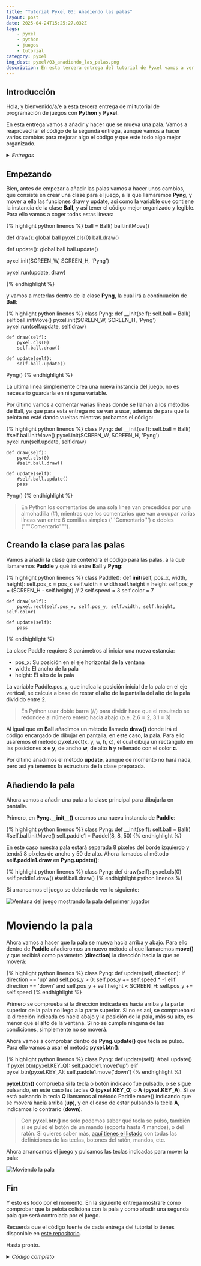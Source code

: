 ```yaml
---
title: "Tutorial Pyxel 03: Añadiendo las palas"
layout: post
date: 2025-04-24T15:25:27.032Z
tags:
    - pyxel
    - python
    - juegos
    - tutorial
category: pyxel
img_dest: pyxel/03_anadiendo_las_palas.png
description: En esta tercera entrega del tutorial de Pyxel vamos a ver como añadir y mover las palas
---
```

## Introducción

Hola, y bienvenido/a/e a esta tercera entrega de mi tutorial de programación de juegos con **Python** y **Pyxel**.

En esta entrega vamos a añadir y hacer que se mueva una pala. Vamos a reaprovechar el código de la segunda entrega, aunque vamos a hacer varios cambios para mejorar algo el código y que este todo algo mejor organizado.

<details>
    <summary><em>Entregas</em></summary>
    <ul>
        <li>
            <a href="{% link _posts/2025-03-04-tutorial-pyxel-01-introduccion.md %}">01 - Introducción</a>
        </li>
        <li>
            <a href="{% link _posts/2025-04-15-tutorial-pyxel-02-la-pelota.md %}">02 - Moviendo la pelota</a>
        </li>
        <li>
            03 - Añadiendo las palas
        </li>
        <li>
            <a href="{% link _posts/2025-05-20-tutorial-pyxel-04-añadiendo-rival-y-colisiones.md %}">04 - Añadiendo rival y colisiones</a>
        </li>
        <li>
            <a href="{% link _posts/2025-06-10-tutorial-pyxel-05-puntuaciones-reseteo.md %}">05 - Puntuación y reseteo</a>
        </li>
        <li>
            <a href="{% link _posts/2025-07-15-tutorial-pyxel-06-retoques-finales.md %}">06 - Retoques finales (1ª parte)</a>
        </li>
        <li>
            <a href="{% link _posts/2025-09-18-tutorial-pyxel-07-retoques-finales-2.md %}">07 - Retoques finales (2ª parte)</a>
        </li>
    </ul>
</details>

## Empezando

Bien, antes de empezar a añadir las palas vamos a hacer unos cambios, que consiste en crear una clase para el juego, a la que llamaremos **Pyng**, y mover a ella las funciones draw y update, así como la variable que contiene la instancia de la clase **Ball**, y así tener el código mejor organizado y legible. Para ello vamos a coger todas estas líneas:

{% highlight python linenos %}
ball = Ball()
ball.initMove()

def draw():
    global ball
    pyxel.cls(0)
    ball.draw()

def update():
    global ball
    ball.update()

pyxel.init(SCREEN_W, SCREEN_H, 'Pyng')

pyxel.run(update, draw)

{% endhighlight %}

y vamos a meterlas dentro de la clase **Pyng**, la cual irá a continuación de **Ball**:

{% highlight python linenos %}
class Pyng:
    def __init(self):
        self.ball = Ball()
        self.ball.initMove()
        pyxel.init(SCREEN_W, SCREEN_H, 'Pyng')
        pyxel.run(self.update, self.draw)

    def draw(self):
        pyxel.cls(0)
        self.ball.draw()

    def update(self):
        self.ball.update()

Pyng()
{% endhighlight %}

La ultima linea simplemente crea una nueva instancia del juego, no es necesario guardarla en ninguna variable.

Por último vamos a comentar varias líneas donde se llaman a los métodos de Ball, ya que para esta entrega no se van a usar, además de para que la pelota no esté dando vueltas mientras probamos el código:

{% highlight python linenos %}
class Pyng:
    def __init(self):
        self.ball = Ball()
        #self.ball.initMove()
        pyxel.init(SCREEN_W, SCREEN_H, 'Pyng')
        pyxel.run(self.update, self.draw)

    def draw(self):
        pyxel.cls(0)
        #self.ball.draw()

    def update(self):
        #self.ball.update()
        pass

Pyng()
{% endhighlight %}

> En Python los comentarios de una sola línea van precedidos por una almohadilla (#), mientras que los comentarios que van a ocupar varias líneas van entre 6 comillas simples ('''Comentario''') o dobles ("""Comentario""").

## Creando la clase para las palas

Vamos a añadir la clase que contendrá el código para las palas, a la que llamaremos **Paddle** y qué irá entre **Ball** y **Pyng**:

{% highlight python linenos %}
class Paddle():
    def __init__(self, pos_x, width, height):
        self.pos_x = pos_x
        self.width = width
        self.height = height
        self.pos_y = (SCREEN_H - self.height) // 2
        self.speed = 3
        self.color = 7

    def draw(self):
        pyxel.rect(self.pos_x, self.pos_y, self.width, self.height, self.color)

    def update(self):
        pass
{% endhighlight %}

La clase Paddle requiere 3 parámetros al iniciar una nueva estancia:
* pos_x: Su posición en el eje horizontal de la ventana
* width: El ancho de la pala
* height: El alto de la pala

La variable Paddle.pos_y, que indica la posición inicial de la pala en el eje vertical, se calcula a base de restar el alto de la pantalla del alto de la pala dividido entre 2.

> En Python usar doble barra (//) para dividir hace que el resultado se redondee al número entero hacia abajo (p.e. 2.6 = 2, 3.1 = 3)

Al igual que en **Ball** añadimos un método llamado **draw()** donde irá el código encargado de dibujar en pantalla, en este caso, la pala. Para ello usaremos el método pyxel.rect(x, y, w, h, c), el cual dibuja un rectángulo en las posiciones **x** e **y**, de ancho **w**, de alto **h** y rellenado con el color **c**.

Por último añadimos el método **update**, aunque de momento no hará nada, pero así ya tenemos la estructura de la clase preparada.

## Añadiendo la pala

Ahora vamos a añadir una pala a la clase principal para dibujarla en pantalla.

Primero, en **Pyng.\_\_init\_\_()** creamos una nueva instancia de **Paddle**:

{% highlight python linenos %}
class Pyng:
    def __init(self):
        self.ball = Ball()
        #self.ball.initMove()
        self.paddle1 = Paddel(8, 8, 50)
{% endhighlight %}

En este caso nuestra pala estará separada 8 píxeles del borde izquierdo y tendrá 8 píxeles de ancho y 50 de alto. Ahora llamados al método **self.paddle1.draw** en **Pyng.update()**:

{% highlight python linenos %}
class Pyng:
    def draw(self):
        pyxel.cls(0)
        self.paddle1.draw()
        #self.ball.draw()
{% endhighlight python linenos %}

Si arrancamos el juego se debería de ver lo siguiente:

![Ventana del juego mostrando la pala del primer jugador](/img/tuto_pyxel/03_01_pala.png)

# Moviendo la pala

Ahora vamos a hacer que la pala se mueva hacia arriba y abajo. Para ello dentro de **Paddle** añadieromos un nuevo método al que llamaremos **move()** y que recibirá como parámetro (**direction**) la dirección hacia la que se moverá:

{% highlight python linenos %}
class Pyng:
    def update(self, direction):
        if direction == 'up' and self.pos_y > 0:
            self.pos_y += self.speed * -1
        elif direction == 'down' and self.pos_y + self.height < SCREEN_H:
            self.pos_y += self.speed
{% endhighlight %}

Primero se comprueba si la dirección indicada es hacia arriba y la parte superior de la pala no llego a la parte superior. Si no es así, se comprueba si la dirección indicada es hacia abajo y la posición de la pala, más su alto, es menor que el alto de la ventana. Si no se cumple ninguna de las condiciones, simplemente no se moverá.

Ahora vamos a comprobar dentro de **Pyng.update()** que tecla se pulsó. Para ello vamos a usar el método **pyxel.btn()**:

{% highlight python linenos %}
class Pyng:
    def update(self):
        #ball.update()
        if pyxel.btn(pyxel.KEY_Q):
            self.paddle1.move('up')
        elif pyxel.btn(pyxel.KEY_A):
            self.paddle1.move('down')
{% endhighlight %}

**pyxel.btn()** comprueba si la tecla o botón indicado fue pulsado, o se sigue pulsando, en este caso las teclas **Q** (**pyxel.KEY_Q**) o **A** (**pyxel.KEY_A**). Si se está pulsando la tecla **Q** llamamos al método Paddle.move() indicando que se moverá hacia arriba (**up**), y en el caso de estar pulsando la tecla **A**, indicamos lo contrario (**down**).

> Con **pyxel.btn()** no solo podemos saber qué tecla se pulsó, también si se pulsó el botón de un mando (soporta hasta 4 mandos), o del ratón. Si quieres saber más, [aquí tienes el listado](https://github.com/kitao/pyxel/blob/main/python/pyxel/__init__.pyi#L59) con todas las definiciones de las teclas, botones del ratón, mandos, etc.

Ahora arrancamos el juego y pulsamos las teclas indicadas para mover la pala:

![Moviendo la pala](/img/tuto_pyxel/03_02_moviendo_pala.gif)

## Fin

Y esto es todo por el momento. En la siguiente entrega mostraré como comprobar que la pelota colisiona con la pala y como añadir una segunda pala que será controlada por el juego.

Recuerda que el código fuente de cada entrega del tutorial lo tienes disponible en [este repositorio](https://codeberg.org/son_link/tutorial_pyxel).

Hasta pronto.

<details>
    <summary><em>Código completo</em></summary>
    {% highlight python linenos %}
import pyxel
from random import choice


SCREEN_W = 320
SCREEN_H = 240


class Ball():
    def __init__(self):
        self.pos_x = (SCREEN_W - 2) // 2
        self.pos_y = (SCREEN_H - 2) // 2
        self.speed_x = 0
        self.speed_y = 0
        self.speed = 4
        self.radius = 4
        self.color = 7

    def initMove(self):
        # Inicia el movimiento de la pelota en una dirección aleatoria
        x_move = choice(['left', 'right'])
        if x_move == 'right':
            self.speed_x = self.speed
        else:
            self.speed_x = self.speed * -1

        y_move = choice(['up', 'down'])
        if y_move == 'down':
            self.speed_y = self.speed
        else:
            self.speed_y = self.speed * -1

    def draw(self):
        pyxel.circ(self.pos_x, self.pos_y, self.radius, self.color)

    def update(self):
        # Comprobamos si la bola choca contra la parte superior o inferior de la pantalla
        if self.pos_y - self.speed <= 0:
            self.speed_y = self.speed
        elif self.pos_y + self.speed >= SCREEN_H:
            self.speed_y = self.speed * -1

        # Y aquí si choca contra la parte izquierda y derecha
        if self.pos_x - self.speed <= 0:
            self.speed_x = self.speed
        elif self.pos_x + self.speed >= SCREEN_W:
            self.speed_x = self.speed * -1

        # Y finalmente movemos la bola
        self.pos_x += self.speed_x
        self.pos_y += self.speed_y


class Paddle():
    def __init__(self, pos_x, width, height):
        self.pos_x = pos_x
        self.width = width
        self.height = height
        self.pos_y = (SCREEN_H - self.height) // 2
        self.speed = 3
        self.color = 7

    def draw(self):
        pyxel.rect(self.pos_x, self.pos_y, self.width, self.height, self.color)

    def move(self, direction):
        if direction == 'up' and self.pos_y > 0:
            self.pos_y += self.speed * -1
        elif direction == 'down' and self.pos_y + self.height < SCREEN_H:
            self.pos_y += self.speed


class Pyng():
    def __init__(self):

        self.ball = Ball()
        #self.ball.initMove()
        self.paddle1 = Paddle(8, 8, 50)
        pyxel.init(SCREEN_W, SCREEN_H, 'Pyng')
        pyxel.run(self.update, self.draw)

    def draw(self):
        pyxel.cls(0)
        self.paddle1.draw()
        #self.ball.draw()

    def update(self):
        #ball.update()
        if pyxel.btn(pyxel.KEY_Q):
            self.paddle1.move('up')
        elif pyxel.btn(pyxel.KEY_A):
            self.paddle1.move('down')

Pyng()
{% endhighlight %}
</detail>
